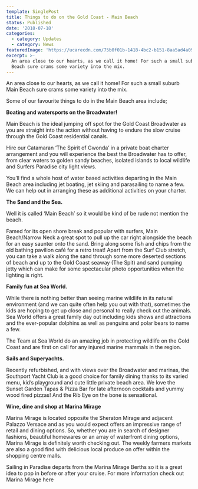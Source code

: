 ```yaml
---
template: SinglePost
title: Things to do on the Gold Coast - Main Beach
status: Published
date: '2018-07-18'
categories:
  - category: Updates
  - category: News
featuredImage: 'https://ucarecdn.com/75b0f01b-1418-4bc2-b151-8aa5ad4a09ef/'
excerpt: >-
  An area close to our hearts, as we call it home! For such a small suburb Main
  Beach sure crams some variety into the mix.
---
```

An area close to our hearts, as we call it home!  For such a small suburb Main Beach sure crams some variety into the mix.

Some of our favourite things to do in the Main Beach area include;

**Boating and watersports on the Broadwater!**

Main Beach is the ideal jumping off spot for the Gold Coast Broadwater as you are straight into the action without having to endure the slow cruise through the Gold Coast residential canals.

Hire our Catamaran ‘The Spirit of Gwonda’ in a private boat charter arrangement and you will experience the best the Broadwater has to offer, from clear waters to golden sandy beaches, isolated islands to local wildlife and Surfers Paradise city light views.

You’ll find a whole host of water based activities departing in the Main Beach area including jet boating, jet skiing and parasailing to name a few.  We can help out in arranging these as additional activities on your charter.

**The Sand and the Sea.**

Well it is called ‘Main Beach’ so it would be kind of be rude not mention the beach.

Famed for its open shore break and popular with surfers, Main Beach/Narrow Neck a great spot to pull up the car right alongside the beach for an easy saunter onto the sand.  Bring along some fish and chips from the old bathing pavilion café for a retro treat!  Apart from the Surf Club stretch, you can take a walk along the sand through some more deserted sections of beach and up to the Gold Coast seaway (The Spit) and sand pumping jetty which can make for some spectacular photo opportunities when the lighting is right.

**Family fun at Sea World.**

While there is nothing better than seeing marine wildlife in its natural environment (and we can quite often help you out with that), sometimes the kids are hoping to get up close and personal to really check out the animals.  Sea World offers a great family day out including kids shows and attractions and the ever-popular dolphins as well as penguins and polar bears to name a few.

The Team at Sea World do an amazing job in protecting wildlife on the Gold Coast and are first on call for any injured marine mammals in the region.

**Sails and Superyachts.**

Recently refurbished, and with views over the Broadwater and marinas, the Southport Yacht Club is a good choice for family dining thanks to its varied menu, kid’s playground and cute little private beach area.   We love the Sunset Garden Tapas & Pizza Bar for late afternoon cocktails and yummy wood fired pizzas! And the Rib Eye on the bone is sensational.

**Wine, dine and shop at Marina Mirage**

Marina Mirage is located opposite the Sheraton Mirage and adjacent Palazzo Versace and as you would expect offers an impressive range of retail and dining options.    So, whether you are in search of designer fashions, beautiful homewares or an array of waterfront dining options, Marina Mirage is definitely worth checking out.   The weekly farmers markets are also a good find with delicious local produce on offer within the shopping centre malls.

Sailing in Paradise departs from the Marina Mirage Berths so it is a great idea to pop in before or after your cruise.   For more information check out Marina Mirage here
